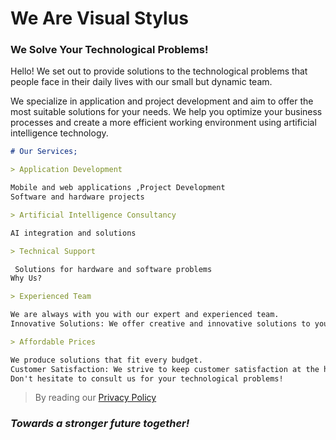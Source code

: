 # We Are Visual Stylus

### We Solve Your Technological Problems!
Hello! We set out to provide solutions to the technological problems that people face in their daily lives with our small but dynamic team.

We specialize in application and project development and aim to offer the most suitable solutions for your needs. We help you optimize your business processes and create a more efficient working environment using artificial intelligence technology.


```markdown
# Our Services;

> Application Development

Mobile and web applications ,Project Development
Software and hardware projects

> Artificial Intelligence Consultancy

AI integration and solutions

> Technical Support

 Solutions for hardware and software problems
Why Us?

> Experienced Team

We are always with you with our expert and experienced team.
Innovative Solutions: We offer creative and innovative solutions to your problems.

> Affordable Prices 

We produce solutions that fit every budget.
Customer Satisfaction: We strive to keep customer satisfaction at the highest level.
Don't hesitate to consult us for your technological problems!
```

>  By reading our [Privacy Policy]()

### _Towards a stronger future together!_
